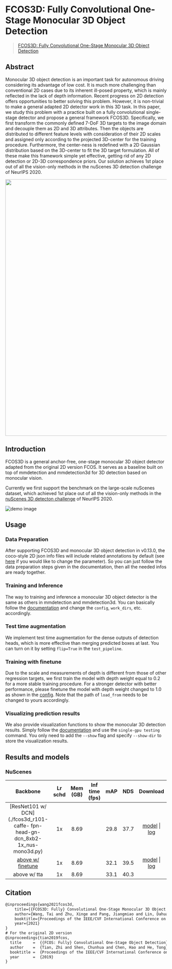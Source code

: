 # FCOS3D: Fully Convolutional One-Stage Monocular 3D Object Detection

> [FCOS3D: Fully Convolutional One-Stage Monocular 3D Object Detection](https://arxiv.org/abs/2104.10956)

<!-- [ALGORITHM] -->

## Abstract

Monocular 3D object detection is an important task for autonomous driving considering its advantage of low cost. It is much more challenging than conventional 2D cases due to its inherent ill-posed property, which is mainly reflected in the lack of depth information. Recent progress on 2D detection offers opportunities to better solving this problem. However, it is non-trivial to make a general adapted 2D detector work in this 3D task. In this paper, we study this problem with a practice built on a fully convolutional single-stage detector and propose a general framework FCOS3D. Specifically, we first transform the commonly defined 7-DoF 3D targets to the image domain and decouple them as 2D and 3D attributes. Then the objects are distributed to different feature levels with consideration of their 2D scales and assigned only according to the projected 3D-center for the training procedure. Furthermore, the center-ness is redefined with a 2D Gaussian distribution based on the 3D-center to fit the 3D target formulation. All of these make this framework simple yet effective, getting rid of any 2D detection or 2D-3D correspondence priors. Our solution achieves 1st place out of all the vision-only methods in the nuScenes 3D detection challenge of NeurIPS 2020.

<div align=center>
<img src="https://user-images.githubusercontent.com/30491025/143856739-93b7c4ff-e116-4824-8cc3-8cf1a433a84c.png" width="800"/>
</div>

## Introduction

FCOS3D is a general anchor-free, one-stage monocular 3D object detector adapted from the original 2D version FCOS.
It serves as a baseline built on top of mmdetection and mmdetection3d for 3D detection based on monocular vision.

Currently we first support the benchmark on the large-scale nuScenes dataset, which achieved 1st place out of all the vision-only methods in the [nuScenes 3D detecton challenge](https://www.nuscenes.org/object-detection?externalData=all&mapData=all&modalities=Camera) of NeurIPS 2020.

![demo image](../../resources/browse_dataset_mono.png)

## Usage

### Data Preparation

After supporting FCOS3D and monocular 3D object detection in v0.13.0, the coco-style 2D json info files will include related annotations by default
(see [here](https://github.com/open-mmlab/mmdetection3d/blob/master/tools/dataset_converters/nuscenes_converter.py#L333) if you would like to change the parameter).
So you can just follow the data preparation steps given in the documentation, then all the needed infos are ready together.

### Training and Inference

The way to training and inference a monocular 3D object detector is the same as others in mmdetection and mmdetection3d. You can basically follow the [documentation](https://mmdetection3d.readthedocs.io/en/latest/1_exist_data_model.html#train-predefined-models-on-standard-datasets) and change the `config`, `work_dirs`, etc. accordingly.

### Test time augmentation

We implement test time augmentation for the dense outputs of detection heads, which is more effective than merging predicted boxes at last.
You can turn on it by setting `flip=True` in the `test_pipeline`.

### Training with finetune

Due to the scale and measurements of depth is different from those of other regression targets, we first train the model with depth weight equal to 0.2 for a more stable training procedure. For a stronger detector with better performance, please finetune the model with depth weight changed to 1.0 as shown in the [config](./fcos3d_r101-caffe-dcn_fpn_head-gn_8xb2-1x_nus-mono3d_finetune.py). Note that the path of `load_from` needs to be changed to yours accordingly.

### Visualizing prediction results

We also provide visualization functions to show the monocular 3D detection results. Simply follow the [documentation](https://mmdetection3d.readthedocs.io/en/latest/1_exist_data_model.html#test-existing-models-on-standard-datasets) and use the `single-gpu testing` command. You only need to add the `--show` flag and specify `--show-dir` to store the visualization results.

## Results and models

### NuScenes

|                                        Backbone                                         | Lr schd | Mem (GB) | Inf time (fps) | mAP  | NDS  |                                                                                                                                                                                                                             Download                                                                                                                                                                                                                             |
| :-------------------------------------------------------------------------------------: | :-----: | :------: | :------------: | :--: | :--: | :--------------------------------------------------------------------------------------------------------------------------------------------------------------------------------------------------------------------------------------------------------------------------------------------------------------------------------------------------------------------------------------------------------------------------------------------------------------: |
|    \[ResNet101 w/ DCN\](./fcos3d_r101-caffe- fpn-head-gn-dcn_8xb2-1x_nus-mono3d.py)     |   1x    |   8.69   |                | 29.8 | 37.7 |                   [model](https://download.openmmlab.com/mmdetection3d/v0.1.0_models/fcos3d/fcos3d_r101_caffe_fpn_gn-head_dcn_2x8_1x_nus-mono3d/fcos3d_r101_caffe_fpn_gn-head_dcn_2x8_1x_nus-mono3d_20210715_235813-4bed5239.pth) \| [log](https://download.openmmlab.com/mmdetection3d/v0.1.0_models/fcos3d/fcos3d_r101_caffe_fpn_gn-head_dcn_2x8_1x_nus-mono3d/fcos3d_r101_caffe_fpn_gn-head_dcn_2x8_1x_nus-mono3d_20210715_235813.log.json)                   |
| [above w/ finetune](./fcos3d_r101-caffe-dcn_fpn_head-gn_8xb2-1x_nus-mono3d_finetune.py) |   1x    |   8.69   |                | 32.1 | 39.5 | [model](https://download.openmmlab.com/mmdetection3d/v0.1.0_models/fcos3d/fcos3d_r101_caffe_fpn_gn-head_dcn_2x8_1x_nus-mono3d_finetune/fcos3d_r101_caffe_fpn_gn-head_dcn_2x8_1x_nus-mono3d_finetune_20210717_095645-8d806dc2.pth) \| [log](https://download.openmmlab.com/mmdetection3d/v0.1.0_models/fcos3d/fcos3d_r101_caffe_fpn_gn-head_dcn_2x8_1x_nus-mono3d_finetune/fcos3d_r101_caffe_fpn_gn-head_dcn_2x8_1x_nus-mono3d_finetune_20210717_095645.log.json) |
|                                      above w/ tta                                       |   1x    |   8.69   |                | 33.1 | 40.3 |                                                                                                                                                                                                                                                                                                                                                                                                                                                                  |

## Citation

```latex
@inproceedings{wang2021fcos3d,
	title={{FCOS3D: Fully} Convolutional One-Stage Monocular 3D Object Detection},
	author={Wang, Tai and Zhu, Xinge and Pang, Jiangmiao and Lin, Dahua},
	booktitle={Proceedings of the IEEE/CVF International Conference on Computer Vision (ICCV) Workshops},
	year={2021}
}
# For the original 2D version
@inproceedings{tian2019fcos,
  title     =  {{FCOS: Fully} Convolutional One-Stage Object Detection},
  author    =  {Tian, Zhi and Shen, Chunhua and Chen, Hao and He, Tong},
  booktitle =  {Proceedings of the IEEE/CVF International Conference on Computer Vision (ICCV)},
  year      =  {2019}
}
```
